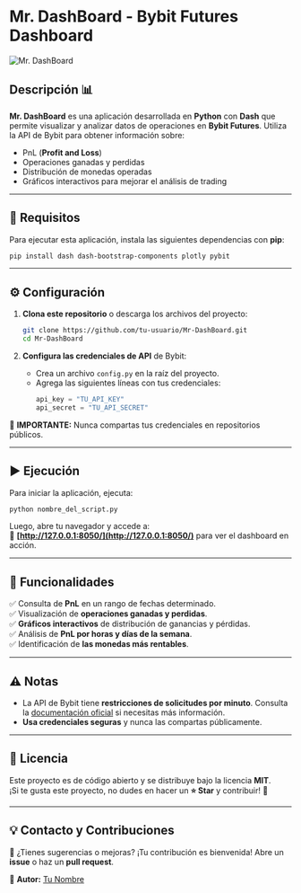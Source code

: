 # Mr. DashBoard - Bybit Futures Dashboard

![Mr. DashBoard](https://your-image-url.com/banner.png)  

## Descripción 📊

**Mr. DashBoard** es una aplicación desarrollada en **Python** con **Dash** que permite visualizar y analizar datos de operaciones en **Bybit Futures**. Utiliza la API de Bybit para obtener información sobre:

- PnL (**Profit and Loss**)
- Operaciones ganadas y perdidas
- Distribución de monedas operadas
- Gráficos interactivos para mejorar el análisis de trading

---

## 🚀 Requisitos

Para ejecutar esta aplicación, instala las siguientes dependencias con **pip**:

```bash
pip install dash dash-bootstrap-components plotly pybit
```

---

## ⚙️ Configuración

1. **Clona este repositorio** o descarga los archivos del proyecto:
   ```bash
   git clone https://github.com/tu-usuario/Mr-DashBoard.git
   cd Mr-DashBoard
   ```

2. **Configura las credenciales de API** de Bybit:
   - Crea un archivo `config.py` en la raíz del proyecto.
   - Agrega las siguientes líneas con tus credenciales:
     ```python
     api_key = "TU_API_KEY"
     api_secret = "TU_API_SECRET"
     ```

🔴 **IMPORTANTE:** Nunca compartas tus credenciales en repositorios públicos.

---

## ▶️ Ejecución

Para iniciar la aplicación, ejecuta:

```bash
python nombre_del_script.py
```

Luego, abre tu navegador y accede a:  
📌 **[http://127.0.0.1:8050/](http://127.0.0.1:8050/)** para ver el dashboard en acción.

---

## 📌 Funcionalidades

✅ Consulta de **PnL** en un rango de fechas determinado.  
✅ Visualización de **operaciones ganadas y perdidas**.  
✅ **Gráficos interactivos** de distribución de ganancias y pérdidas.  
✅ Análisis de **PnL por horas y días de la semana**.  
✅ Identificación de **las monedas más rentables**.  

---

## ⚠️ Notas

- La API de Bybit tiene **restricciones de solicitudes por minuto**. Consulta la [documentación oficial](https://bybit-exchange.github.io/docs/) si necesitas más información.
- **Usa credenciales seguras** y nunca las compartas públicamente.

---

## 📜 Licencia

Este proyecto es de código abierto y se distribuye bajo la licencia **MIT**.  
¡Si te gusta este proyecto, no dudes en hacer un **⭐ Star** y contribuir! 🚀

---

## 💡 Contacto y Contribuciones

📩 ¿Tienes sugerencias o mejoras? ¡Tu contribución es bienvenida! Abre un **issue** o haz un **pull request**.

🔗 **Autor:** [Tu Nombre](https://github.com/tu-usuario)

